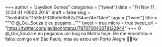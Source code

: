 
+++
author = "Jaydson Gomes"
categories = ["tweet"]
date = "Fri Nov 11 13:34:41 +0000 2016"
draft = false
slug = "3ea5450bf11535d7338b0e6582a234ae74e714ee"
tags = ["tweet"]
title = """O @_Gui_Souza e eu pegamo..."""
tweet = true
micro = true
tweet_url = "https://twitter.com/jaydson/status/797070043079122944"
+++
O @_Gui_Souza e eu pegamos um bug na Matrix hoje. Ele me encontrou e falou comigo em São Paulo, mas eu estou em Porto Alegre 🚀🍌👓
